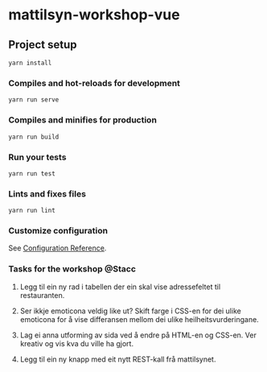 # mattilsyn-workshop-vue

## Project setup
```
yarn install
```

### Compiles and hot-reloads for development
```
yarn run serve
```

### Compiles and minifies for production
```
yarn run build
```

### Run your tests
```
yarn run test
```

### Lints and fixes files
```
yarn run lint
```

### Customize configuration
See [Configuration Reference](https://cli.vuejs.org/config/).

### Tasks for the workshop @Stacc

1) Legg til ein ny rad i tabellen der ein skal vise adressefeltet til restauranten.

2) Ser ikkje emoticona veldig like ut? Skift farge i CSS-en for dei ulike emoticona for å vise differansen mellom dei ulike heilheitsvurderingane.

3) Lag ei anna utforming av sida ved å endre på HTML-en og CSS-en. Ver kreativ og vis kva du ville ha gjort.

4) Legg til ein ny knapp med eit nytt REST-kall frå mattilsynet.
